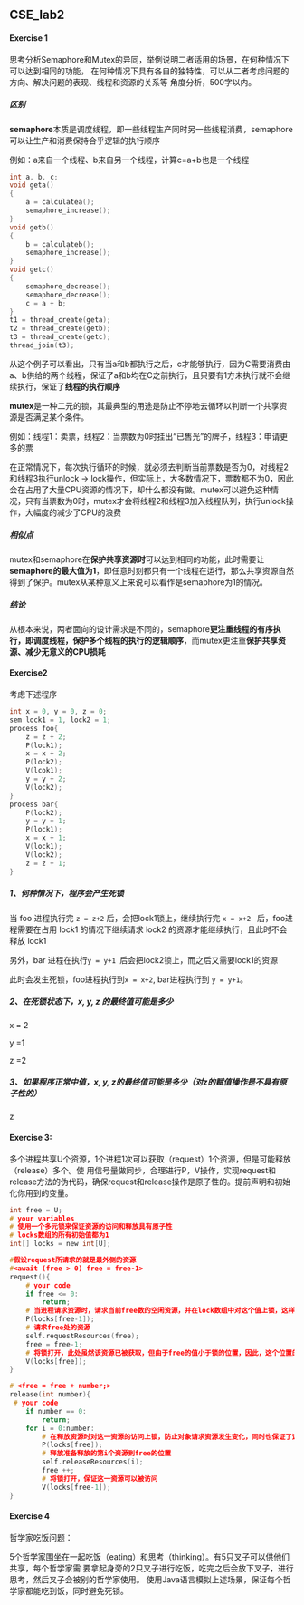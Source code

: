 ## CSE_lab2

#### Exercise 1

思考分析Semaphore和Mutex的异同，举例说明⼆者适⽤的场景，在何种情况下可以达到相同的功能， 在何种情况下具有各⾃的独特性，可以从⼆者考虑问题的⽅向、解决问题的表现、线程和资源的关系等 ⻆度分析，500字以内。

##### 区别

**semaphore**本质是调度线程，即一些线程生产同时另一些线程消费，semaphore可以让生产和消费保持合乎逻辑的执行顺序

例如：a来自一个线程、b来自另一个线程，计算c=a+b也是一个线程

```c
int a, b, c;
void geta()
{
    a = calculatea();
    semaphore_increase();
}
void getb()
{
    b = calculateb();
    semaphore_increase();
}
void getc()
{
    semaphore_decrease();
    semaphore_decrease();
    c = a + b;
}
t1 = thread_create(geta);
t2 = thread_create(getb);
t3 = thread_create(getc);
thread_join(t3);
```

从这个例子可以看出，只有当a和b都执行之后，c才能够执行，因为C需要消费由a、b供给的两个线程，保证了a和b均在C之前执行，且只要有1方未执行就不会继续执行，保证了**线程的执行顺序**

**mutex**是一种二元的锁，其最典型的用途是防止不停地去循环以判断一个共享资源是否满足某个条件。

例如：线程1：卖票，线程2：当票数为0时挂出“已售光”的牌子，线程3：申请更多的票

在正常情况下，每次执行循环的时候，就必须去判断当前票数是否为0，对线程2和线程3执行unlock -> lock操作，但实际上，大多数情况下，票数都不为0，因此会在占用了大量CPU资源的情况下，却什么都没有做。mutex可以避免这种情况，只有当票数为0时，mutex才会将线程2和线程3加入线程队列，执行unlock操作，大幅度的减少了CPU的浪费

##### 相似点

mutex和semaphore在**保护共享资源时**可以达到相同的功能，此时需要让**semaphore的最大值为1**，即任意时刻都只有一个线程在运行，那么共享资源自然得到了保护。mutex从某种意义上来说可以看作是semaphore为1的情况。

##### 结论

从根本来说，两者面向的设计需求是不同的，semaphore**更注重线程的有序执行，即调度线程，保护多个线程的执行的逻辑顺序**，而mutex更注重**保护共享资源、减少无意义的CPU损耗**



#### Exercise2

考虑下述程序

```c
int x = 0, y = 0, z = 0;
sem lock1 = 1, lock2 = 1;
process foo{
    z = z + 2;
    P(lock1);
    x = x + 2;
    P(lock2);
    V(lcok1);
    y = y + 2;
    V(lock2);
}
process bar{
    P(lock2);
    y = y + 1;
    P(lock1);
    x = x + 1;
    V(lock1);
    V(lock2);
    z = z + 1;
}
```



##### 1、何种情况下，程序会产生死锁

当 foo 进程执行完 ```z = z+2``` 后，会把lock1锁上，继续执行完 ```x = x+2 ``` 后，foo进程需要在占用 lock1 的情况下继续请求 lock2 的资源才能继续执行，且此时不会释放 lock1 

另外，bar 进程在执行```y = y+1 ```后会把lock2锁上，而之后又需要lock1的资源

此时会发生死锁，foo进程执行到```x = x+2```, bar进程执行到 ```y = y+1```。

##### 2、在死锁状态下，x, y, z 的最终值可能是多少

x = 2

 y =1

 z =2

##### 3、如果程序正常中值，x, y, z的最终值可能是多少（对z的赋值操作是不具有原子性的）

z



#### Exercise 3:

多个进程共享U个资源，1个进程1次可以获取（request）1个资源，但是可能释放（release）多个。使 ⽤信号量做同步，合理进行P，V操作，实现request和release方法的伪代码，确保request和release操作是原子性的。提前声明和初始化你用到的变量。

```C
int free = U;
# your variables
# 使用一个多元锁来保证资源的访问和释放具有原子性
# locks数组的所有初始值都为1
int[] locks = new int[U];

#假设request所请求的就是最外侧的资源
#<await (free > 0) free = free-1>
request(){
    # your code
    if free <= 0:
        return;
    # 当进程请求资源时，请求当前free数的空闲资源，并在lock数组中对这个值上锁，这样在其他进程再请求资源后释放资源时，不会存在这一资源被请求了却同时被释放的情况
    P(locks[free-1]);
    # 请求free处的资源
    self.requestResources(free);
    free = free-1;
    # 将锁打开，此处虽然该资源已被获取，但由于free的值小于锁的位置，因此，这个位置的锁开放表示该位置可以释放资源，同时也可以避免死锁的出现
    V(locks[free]);
}

# <free = free + number;>
release(int number){
 # your code
    if number == 0:
    	return;
    for i = 0:number:
    	# 在释放资源时对这一资源的访问上锁，防止对象请求资源发生变化，同时也保证了这一资源被请求时不会发生变化
    	P(locks[free]);
    	# 释放准备释放的第i个资源到free的位置
    	self.releaseResources(i);
   		free ++;
    	# 将锁打开，保证这一资源可以被访问
    	V(locks[free-1]);
}
```

#### Exercise 4

哲学家吃饭问题：

5个哲学家围坐在⼀起吃饭（eating）和思考（thinking）。有5只叉⼦可以供他们共享，每个哲学家需 要拿起身旁的2只叉⼦进⾏吃饭，吃完之后会放下叉⼦，进⾏思考，然后叉⼦会被别的哲学家使⽤。 使⽤Java语⾔模拟上述场景，保证每个哲学家都能吃到饭，同时避免死锁。

